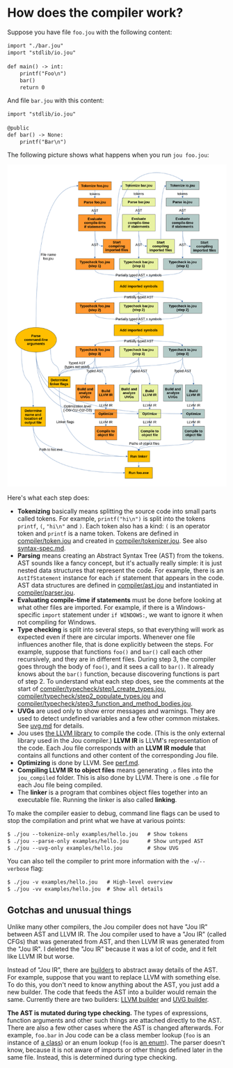 # How does the compiler work?

Suppose you have file `foo.jou` with the following content:

```python3
import "./bar.jou"
import "stdlib/io.jou"

def main() -> int:
    printf("Foo\n")
    bar()
    return 0
```

And file `bar.jou` with this content:

```python3
import "stdlib/io.jou"

@public
def bar() -> None:
    printf("Bar\n")
```

The following picture shows what happens when you run `jou foo.jou`:

![design](images/design.png)

Here's what each step does:
- **Tokenizing** basically means splitting the source code into small parts called tokens.
    For example, `printf("hi\n")` is split into the tokens `printf`, `(`, `"hi\n"` and `)`.
    Each token also has a kind: `(` is an operator token and `printf` is a name token.
    Tokens are defined in [compiler/token.jou](../../compiler/token.jou)
    and created in [compiler/tokenizer.jou](../../compiler/tokenizer.jou).
    See also [syntax-spec.md](syntax-spec.md).
- **Parsing** means creating an Abstract Syntax Tree (AST) from the tokens.
    AST sounds like a fancy concept, but it's actually really simple:
    it is just nested data structures that represent the code.
    For example, there is an `AstIfStatement` instance for each `if` statement that appears in the code.
    AST data structures are defined in [compiler/ast.jou](../../compiler/ast.jou)
    and instantiated in [compiler/parser.jou](../../compiler/parser.jou).
- **Evaluating compile-time if statements** must be done before looking at what other files are imported.
    For example, if there is a Windows-specific `import` statement under `if WINDOWS:`,
    we want to ignore it when not compiling for Windows.
- **Type checking** is split into several steps,
    so that everything will work as expected even if there are circular imports.
    Whenever one file influences another file, that is done explicitly between the steps.
    For example, suppose that functions `foo()` and `bar()` call each other recursively,
    and they are in different files.
    During step 3, the compiler goes through the body of `foo()`, and it sees a call to `bar()`.
    It already knows about the `bar()` function, because discovering functions is part of step 2.
    To understand what each step does, see the comments at the start of
    [compiler/typecheck/step1_create_types.jou](../../compiler/typecheck/step1_create_types.jou),
    [compiler/typecheck/step2_populate_types.jou](../../compiler/typecheck/step2_populate_types.jou) and
    [compiler/typecheck/step3_function_and_method_bodies.jou](../../compiler/typecheck/step3_function_and_method_bodies.jou).
- **UVGs** are used only to show error messages and warnings.
    They are used to detect undefined variables and a few other common mistakes.
    See [uvg.md](uvg.md) for details.
- Jou uses [the LLVM library](https://en.wikipedia.org/wiki/LLVM) to compile the code.
    (This is the only external library used in the Jou compiler.)
    **LLVM IR** is LLVM's representation of the code.
    Each Jou file corresponds with an **LLVM IR module**
    that contains all functions and other content of the corresponding Jou file.
- **Optimizing** is done by LLVM. See [perf.md](../perf.md).
- **Compiling LLVM IR to object files** means generating `.o` files into the `jou_compiled` folder.
    This is also done by LLVM.
    There is one `.o` file for each Jou file being compiled.
- The **linker** is a program that combines object files together into an executable file.
    Running the linker is also called **linking**.

To make the compiler easier to debug, command line flags can be used
to stop the compilation and print what we have at various points:

```
$ ./jou --tokenize-only examples/hello.jou   # Show tokens
$ ./jou --parse-only examples/hello.jou      # Show untyped AST
$ ./jou --uvg-only examples/hello.jou        # Show UVG
```

You can also tell the compiler to print more information
with the `-v`/`--verbose` flag:

```
$ ./jou -v examples/hello.jou   # High-level overview
$ ./jou -vv examples/hello.jou  # Show all details
```


## Gotchas and unusual things

Unlike many other compilers, the Jou compiler does not have "Jou IR" between AST and LLVM IR.
The Jou compiler used to have a "Jou IR" (called CFGs) that was generated from AST,
and then LLVM IR was generated from the "Jou IR".
I deleted the "Jou IR" because it was a lot of code, and it felt like LLVM IR but worse.

Instead of "Jou IR", there are [builders](../../compiler/builders/) to abstract away details of the AST.
For example, suppose that you want to replace LLVM with something else.
To do this, you don't need to know anything about the AST, you just add a new builder.
The code that feeds the AST into a builder would remain the same.
Currently there are two builders:
[LLVM builder](../../compiler/builders/llvm_builder.jou) and
[UVG builder](../../compiler/builders/uvg_builder.jou).

**The AST is mutated during type checking.**
The types of expressions, function arguments and other such things are attached directly to the AST.
There are also a few other cases where the AST is changed afterwards.
For example, `foo.bar` in Jou code can be a class member lookup (`foo` is an instance of [a class](../classes.md))
or an enum lookup (`foo` is [an enum](../enums.md)).
The parser doesn't know, because it is not aware of imports or other things defined later in the same file.
Instead, this is determined during type checking.
